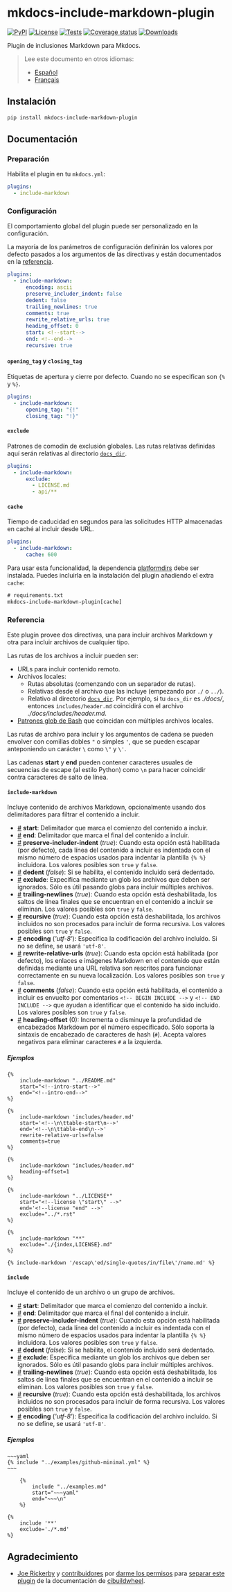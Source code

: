 # mkdocs-include-markdown-plugin

[![PyPI][pypi-version-badge-link]][pypi-link]
[![License][license-image]][license-link] [![Tests][tests-image]][tests-link]
[![Coverage status][coverage-image]][coverage-link]
[![Downloads][downloads-image]][downloads-link]

Plugin de inclusiones Markdown para Mkdocs.

> Lee este documento en otros idiomas:
>
> - [Español][es-readme-link]
> - [Français][fr-readme-link]

## Instalación

```bash
pip install mkdocs-include-markdown-plugin
```

## Documentación

### Preparación

Habilita el plugin en tu `mkdocs.yml`:

```yaml
plugins:
  - include-markdown
```

### Configuración

El comportamiento global del plugin puede ser personalizado en la configuración.

La mayoría de los parámetros de configuración definirán los valores por defecto
pasados a los argumentos de las directivas y están documentados en la
[referencia](#referencia).

```yaml
plugins:
  - include-markdown:
      encoding: ascii
      preserve_includer_indent: false
      dedent: false
      trailing_newlines: true
      comments: true
      rewrite_relative_urls: true
      heading_offset: 0
      start: <!--start-->
      end: <!--end-->
      recursive: true
```

#### `opening_tag` y `closing_tag`

Etiquetas de apertura y cierre por defecto. Cuando no se especifican son `{%` y
`%}`.

```yaml
plugins:
  - include-markdown:
      opening_tag: "{!"
      closing_tag: "!}"
```

#### `exclude`

Patrones de comodín de exclusión globales. Las rutas relativas definidas aquí
serán relativas al directorio [`docs_dir`].

```yaml
plugins:
  - include-markdown:
      exclude:
        - LICENSE.md
        - api/**
```

#### `cache`

Tiempo de caducidad en segundos para las solicitudes HTTP almacenadas en caché al
incluir desde URL.

```yaml
plugins:
  - include-markdown:
      cache: 600
```

Para usar esta funcionalidad, la dependencia [platformdirs] debe ser instalada.
Puedes incluirla en la instalación del plugin añadiendo el extra `cache`:

```txt
# requirements.txt
mkdocs-include-markdown-plugin[cache]
```

### Referencia

Este plugin provee dos directivas, una para incluir archivos Markdown y otra para
incluir archivos de cualquier tipo.

Las rutas de los archivos a incluir pueden ser:

- URLs para incluir contenido remoto.
- Archivos locales:
   - Rutas absolutas (comenzando con un separador de rutas).
   - Relativas desde el archivo que las incluye (empezando por `./` o `../`).
   - Relativo al directorio [`docs_dir`]. Por ejemplo, si tu `docs_dir` es
_./docs/_, entonces `includes/header.md` coincidirá con el archivo
*_./docs/includes/header.md_*.
- [Patrones glob de Bash] que coincidan con múltiples archivos locales.

Las rutas de archivo para incluir y los argumentos de cadena se pueden envolver
con comillas dobles `"` o simples `'`, que se pueden escapar anteponiendo un
carácter `\` como `\"` y `\'`.

Las cadenas **start** y **end** pueden contener caracteres usuales de secuencias
de escape (al estilo Python) como `\n` para hacer coincidir contra caracteres de
salto de línea.

#### **`include-markdown`**

Incluye contenido de archivos Markdown, opcionalmente usando dos delimitadores
para filtrar el contenido a incluir.

- <a name="include-markdown_start" href="#include-markdown_start">#</a>
**start**: Delimitador que marca el comienzo del contenido a incluir.
- <a name="include-markdown_end" href="#include-markdown_end">#</a> **end**:
Delimitador que marca el final del contenido a incluir.
- <a name="include-markdown_preserve-includer-indent"
href="#include-markdown_preserve-includer-indent">#</a>
**preserve-includer-indent** (*true*): Cuando esta opción está habilitada (por
defecto), cada línea del contenido a incluir es indentada con el mismo número de
espacios usados para indentar la plantilla `{% %}` incluidora. Los valores
posibles son `true` y `false`.
- <a name="include-markdown_dedent" href="#include-markdown_dedent">#</a>
**dedent** (*false*): Si se habilita, el contenido incluido será dedentado.
- <a name="include-markdown_exclude" href="#include-markdown_exclude">#</a>
**exclude**: Expecifica mediante un glob los archivos que deben ser ignorados.
Sólo es útil pasando globs para incluir múltiples archivos.
- <a name="include-markdown_trailing-newlines"
href="#include-markdown_trailing-newlines">#</a> **trailing-newlines**
(*true*): Cuando esta opción está deshabilitada, los saltos de línea finales que
se encuentran en el contenido a incluir se eliminan. Los valores posibles son
`true` y `false`.
- <a name="include-markdown_recursive" href="#include-markdown_recursive">#</a>
**recursive** (*true*): Cuando esta opción está deshabilitada, los archivos
incluidos no son procesados para incluir de forma recursiva. Los valores
posibles son `true` y `false`.
- <a name="include-markdown_encoding" href="#include-markdown_encoding">#</a>
**encoding** (*'utf-8'*): Especifica la codificación del archivo incluído. Si
no se define, se usará `'utf-8'`.
- <a name="include-markdown_rewrite-relative-urls"
href="#include-markdown_rewrite-relative-urls">#</a> **rewrite-relative-urls**
(*true*): Cuando esta opción está habilitada (por defecto), los enlaces e
imágenes Markdown en el contenido que están definidas mediante una URL relativa
son rescritos para funcionar correctamente en su nueva localización. Los valores
posibles son `true` y `false`.
- <a name="include-markdown_comments" href="#include-markdown_comments">#</a>
**comments** (*false*): Cuando esta opción está habilitada, el contenido a
incluir es envuelto por comentarios `<!-- BEGIN INCLUDE -->` y
`<!-- END INCLUDE -->` que ayudan a identificar que el contenido ha sido
incluido. Los valores posibles son `true` y `false`.
- <a name="include-markdown_heading-offset"
href="#include-markdown_heading-offset">#</a> **heading-offset** (0):
Incrementa o disminuye la profundidad de encabezados Markdown por el número
especificado. Sólo soporta la sintaxis de encabezado de caracteres de hash
(`#`). Acepta valores negativos para eliminar caracteres `#` a la izquierda.

##### Ejemplos

```jinja
{%
    include-markdown "../README.md"
    start="<!--intro-start-->"
    end="<!--intro-end-->"
%}
```

```jinja
{%
    include-markdown 'includes/header.md'
    start='<!--\n\ttable-start\n-->'
    end='<!--\n\ttable-end\n-->'
    rewrite-relative-urls=false
    comments=true
%}
```

```jinja
{%
    include-markdown "includes/header.md"
    heading-offset=1
%}
```

```jinja
{%
    include-markdown "../LICENSE*"
    start="<!--license \"start\" -->"
    end='<!--license "end" -->'
    exclude="../*.rst"
%}
```

```jinja
{%
    include-markdown "**"
    exclude="./{index,LICENSE}.md"
%}
```

```jinja
{% include-markdown '/escap\'ed/single-quotes/in/file\'/name.md' %}
```

#### **`include`**

Incluye el contenido de un archivo o un grupo de archivos.

- <a name="include_start" href="#include_start">#</a> **start**: Delimitador que
marca el comienzo del contenido a incluir.
- <a name="include_end" href="#include_end">#</a> **end**: Delimitador que marca
el final del contenido a incluir.
- <a name="include_preserve-includer-indent"
href="#include_preserve-includer-indent">#</a> **preserve-includer-indent**
(*true*): Cuando esta opción está habilitada (por defecto), cada línea del
contenido a incluir es indentada con el mismo número de espacios usados para
indentar la plantilla `{% %}` incluidora. Los valores posibles son `true` y
`false`.
- <a name="include_dedent" href="#include_dedent">#</a> **dedent** (*false*): Si
se habilita, el contenido incluido será dedentado.
- <a name="include_exclude" href="#include_exclude">#</a> **exclude**: Especifica
mediante un glob los archivos que deben ser ignorados. Sólo es útil pasando
globs para incluir múltiples archivos.
- <a name="include_trailing-newlines" href="#include_trailing-newlines">#</a>
**trailing-newlines** (*true*): Cuando esta opción está deshabilitada, los
saltos de línea finales que se encuentran en el contenido a incluir se eliminan.
Los valores posibles son `true` y `false`.
- <a name="include_recursive" href="#include_recursive">#</a> **recursive**
(*true*): Cuando esta opción está deshabilitada, los archivos incluidos no son
procesados para incluir de forma recursiva. Los valores posibles son `true` y
`false`.
- <a name="include_encoding" href="#include_encoding">#</a> **encoding**
(*'utf-8'*): Especifica la codificación del archivo incluído. Si no se define,
se usará `'utf-8'`.

##### Ejemplos

```jinja
~~~yaml
{% include "../examples/github-minimal.yml" %}
~~~
```

```jinja
    {%
        include "../examples.md"
        start="~~~yaml"
        end="~~~\n"
    %}
```

```jinja
{%
    include '**'
    exclude='./*.md'
%}
```

## Agradecimiento

- [Joe Rickerby] y [contribuidores] por [darme los permisos][cibuildwheel-470]
para [separar este plugin][cibuildwheel-475] de la documentación de
[cibuildwheel][cibuildwheel-repo-link].

[Patrones glob de Bash]: https://facelessuser.github.io/wcmatch/glob/#syntax
[pypi-link]: https://pypi.org/project/mkdocs-include-markdown-plugin
[pypi-version-badge-link]: https://img.shields.io/pypi/v/mkdocs-include-markdown-plugin?logo=pypi&logoColor=white
[tests-image]: https://img.shields.io/github/actions/workflow/status/mondeja/mkdocs-include-markdown-plugin/ci.yml?logo=github&label=tests&branch=master
[tests-link]: https://github.com/mondeja/mkdocs-include-markdown-plugin/actions?query=workflow%3ACI
[coverage-image]: https://img.shields.io/codecov/c/github/mondeja/mkdocs-include-markdown-plugin?logo=codecov&logoColor=white
[coverage-link]: https://app.codecov.io/gh/mondeja/mkdocs-include-markdown-plugin
[license-image]: https://img.shields.io/pypi/l/mkdocs-include-markdown-plugin?color=light-green&logo=apache&logoColor=white
[license-link]: https://github.com/mondeja/mkdocs-include-markdown-plugin/blob/master/LICENSE
[downloads-image]: https://img.shields.io/pypi/dm/mkdocs-include-markdown-plugin
[downloads-link]: https://pepy.tech/project/mkdocs-include-markdown-plugin
[platformdirs]: https://pypi.org/project/platformdirs/
[cibuildwheel-470]: https://github.com/pypa/cibuildwheel/issues/470
[cibuildwheel-475]: https://github.com/pypa/cibuildwheel/pull/475
[cibuildwheel-repo-link]: https://github.com/pypa/cibuildwheel
[es-readme-link]: https://github.com/mondeja/mkdocs-include-markdown-plugin/blob/master/locale/es/README.md
[fr-readme-link]: https://github.com/mondeja/mkdocs-include-markdown-plugin/blob/master/locale/fr/README.md
[`docs_dir`]: https://www.mkdocs.org/user-guide/configuration/#docs_dir
[Joe Rickerby]: https://github.com/joerick
[contribuidores]: https://github.com/mondeja/mkdocs-include-markdown-plugin/graphs/contributors
